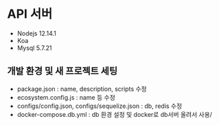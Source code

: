 # API 서버

- Nodejs 12.14.1
- Koa
- Mysql 5.7.21


## 개발 환경 및 새 프로젝트 세팅
- package.json : name, description, scripts 수정
- ecosystem.config.js : name 등 수정 
- configs/config.json, configs/sequelize.json : db, redis 수정
- docker-compose.db.yml : db 환경 설정 및 docker로 db서버 올려서 사용/